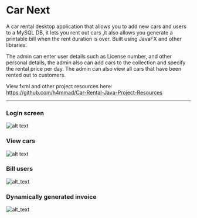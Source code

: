 # Car Next
A car rental desktop application that allows you to add new cars and users to a MySQL DB, it lets you rent out cars ,it also allows you generate a printable bill when the rent duration is over.
Built using JavaFX and other libraries.

The admin can enter user details such as License number, and other personal details, the admin also can add cars to the collection and specify the rental price per day. The admin can also view all cars that have been rented out to customers.

View fxml and other project resources here:
https://github.com/h4mmad/Car-Rental-Java-Project-Resources

---


### Login screen


![alt text](https://raw.githubusercontent.com/h4mmad/Car-Rental-Java-Project/main/Screenshot%202022-05-18%20104549.png)


### View cars


![alt text](https://github.com/h4mmad/Car-Rental-Java-Project/blob/main/Screenshot%202022-05-18%20104915.png)


### Bill users


![alt_text](https://raw.githubusercontent.com/h4mmad/Car-Rental-Java-Project/main/Screenshot%202022-05-18%20104707.png)


### Dynamically generated invoice


![alt_text](https://raw.githubusercontent.com/h4mmad/Car-Rental-Java-Project/main/Screenshot%202022-05-18%20104829.png)
